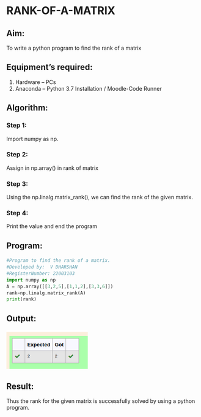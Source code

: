 # RANK-OF-A-MATRIX
## Aim:
To write a python program to find the rank of a matrix
## Equipment’s required:
1. 	Hardware – PCs
2. 	Anaconda – Python 3.7 Installation / Moodle-Code Runner
## Algorithm:
### Step 1: 
Import numpy as np.

### Step 2: 
Assign in np.array() in rank of matrix

### Step 3:
Using the np.linalg.matrix_rank(), we can find the rank of the given matrix.

### Step 4:
Print the value and end the program

## Program:
```python
#Program to find the rank of a matrix.
#Developed by:  V DHARSHAN
#RegisterNumber: 22003103
import numpy as np
A = np.array([[3,2,5],[1,1,2],[3,3,6]])
rank=np.linalg.matrix_rank(A)
print(rank)

```
## Output:
![output](/Ex2CR.png)
## Result:
Thus the rank for the given matrix is successfully solved by  using a python program.

